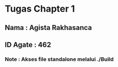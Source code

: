 # Tugas Chapter 1
## Nama : Agista Rakhasanca
## ID Agate : 462
### Note : Akses file standalone melalui ./Build